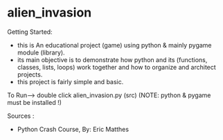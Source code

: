 # alien_invasion
Getting Started:
- this is An educational project (game) using python &amp; mainly pygame module (library).
- its main objective is to demonstrate how python and its (functions, classes, lists, loops) work together and how to organize and architect projects.
- this project is fairly simple and basic.

To Run--> double click alien_invasion.py (src) (NOTE: python & pygame must be installed !)

Sources :
- Python Crash Course, By: Eric Matthes


